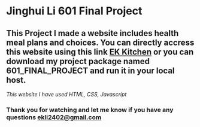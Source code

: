 # Jinghui Li 601 Final Project

## This Project I made a website includes health meal plans and choices. You can directly accress this website using this link  [EK Kitchen](https://www.ekkitchen.ilkcity.com) or you can download my project package named 601_FINAL_PROJECT and run it in your local host.

*This website I have used HTML, CSS, Javascript* 

### Thank you for watching and let me know if you have any questions ekli2402@gmail.com


